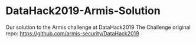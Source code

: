 # DataHack2019-Armis-Solution
Our solution to the Armis challenge at DataHack2019 
The Challenge original repo: https://github.com/armis-security/DataHack2019
